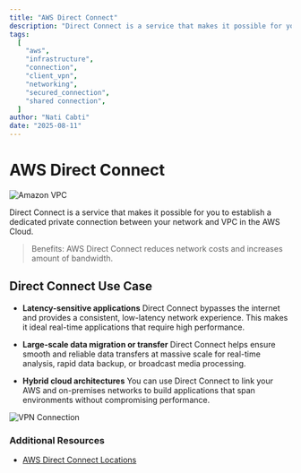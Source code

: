 ```yaml
---
title: "AWS Direct Connect"
description: "Direct Connect is a service that makes it possible for you to establish a dedicated private connection between your network and VPC in the AWS Cloud."
tags:
  [
    "aws",
    "infrastructure",
    "connection",
    "client_vpn",
    "networking",
    "secured_connection",
    "shared connection",
  ]
author: "Nati Cabti"
date: "2025-08-11"
---
```


# AWS Direct Connect

<div class="aws__ImageCentered">
<img style={{ width: '96px', overflowX: 'auto' }} src="/img/aws/aws-logo-client-vpn.png" alt="Amazon VPC" />
</div>

Direct Connect is a service that makes it possible for you to establish a dedicated private connection between your network and VPC in the AWS Cloud.

> Benefits: AWS Direct Connect reduces network costs and increases amount of bandwidth.

## Direct Connect Use Case

- **Latency-sensitive applications**
  Direct Connect bypasses the internet and provides a consistent, low-latency network experience. This makes it ideal real-time applications that require high performance.

- **Large-scale data migration or transfer**
  Direct Connect helps ensure smooth and reliable data transfers at massive scale for real-time analysis, rapid data backup, or broadcast media processing.

- **Hybrid cloud architectures**
  You can use Direct Connect to link your AWS and on-premises networks to build applications that span environments without compromising performance.

<div class="aws__ImageCentered" >
<img style={{ background: '#f6f9fd', width: '500px', overflowX: 'auto' }} src="/img/aws/aws-networking-vpn-connection.png" alt="VPN Connection" />
</div>

### Additional Resources

- [AWS Direct Connect Locations](https://aws.amazon.com/directconnect/locations)
